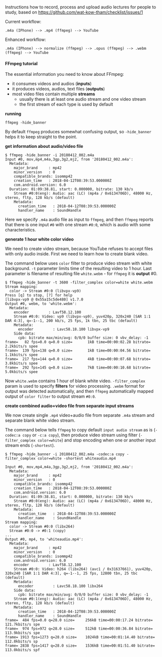 Instructions how to record, process and upload audio lectures
for people to study, based on
https://github.com/wat-kow-tham/checklist/issues/1

Current workflow:

    .m4a (IPhone) --> .mp4 (ffmpeg) --> YouTube

Enhanced workflow:

    .m4a (IPhone) --> normalize (ffmpeg) --> .opus (ffmpeg) --> .webm (ffmpeg) --> YouTube

#### FFmpeg tutorial

The essential information you need to know about FFmpeg:

* it consumes videos and audios (**inputs**)
* it produces videos, audios, text files (**outputs**)
* most video files contain multiple **streams**
  * usually there is at least one audio stream and one video stream
  * the first stream of each type is used by default

**running**

    ffmpeg -hide_banner
    
By default `ffmpeg` produces somewhat confusing output, so `-hide_banner`
helps it to keep straight to the point.

**get information about audio/video file**
```
$ ffmpeg -hide_banner -i 20180412_002.m4a
Input #0, mov,mp4,m4a,3gp,3g2,mj2, from '20180412_002.m4a':
  Metadata:
    major_brand     : mp42
    minor_version   : 0
    compatible_brands: isommp42
    creation_time   : 2018-04-12T08:39:53.000000Z
    com.android.version: 6.0
  Duration: 01:09:38.81, start: 0.000000, bitrate: 130 kb/s
    Stream #0:0(eng): Audio: aac (LC) (mp4a / 0x6134706D), 48000 Hz, stereo, fltp, 128 kb/s (default)
    Metadata:
      creation_time   : 2018-04-12T08:39:53.000000Z
      handler_name    : SoundHandle
```
Here we specify `.m4a` audio file as input to `ffmpeg`, and then
`ffmpeg` reports that there is one input `#0` with one stream `#0:0`,
which is audio with some characteristics.

**generate 1 hour white color video**

We need to create video stream, because YouTube refuses to accept files with
only audio inside. First we need to learn how to create blank video.

The command below uses `color` filter to produce video stream with white
background. `-t` parameter limits time of the resulting video to 1 hour.
Last parameter is filename of resulting file `white.webm` - for `ffmpeg` it
is **output** #0.

```
$ ffmpeg -hide_banner -t 3600 -filter_complex color=white white.webm
Stream mapping:
  color -> Stream #0:0 (libvpx-vp9)
Press [q] to stop, [?] for help
[libvpx-vp9 @ 0x55a15c5de480] v1.7.0
Output #0, webm, to 'white.webm':
  Metadata:
    encoder         : Lavf58.12.100
    Stream #0:0: Video: vp9 (libvpx-vp9), yuv420p, 320x240 [SAR 1:1 DAR 4:3], q=-1--1, 200 kb/s, 25 fps, 1k tbn, 25 tbc (default)
    Metadata:
      encoder         : Lavc58.18.100 libvpx-vp9
    Side data:
      cpb: bitrate max/min/avg: 0/0/0 buffer size: 0 vbv_delay: -1
frame=   82 fps=0.0 q=0.0 size=       1kB time=00:00:02.28 bitrate=   2.2kbits/s spee
frame=  139 fps=138 q=0.0 size=       1kB time=00:00:04.56 bitrate=   1.1kbits/s spee
frame=  217 fps=144 q=0.0 size=       4kB time=00:00:07.68 bitrate=   3.8kbits/s spee
frame=  292 fps=145 q=0.0 size=       7kB time=00:00:10.68 bitrate=   5.0kbits/s spee  
```
Now `white.webm` contains 1 hour of blank white video. `-filter_complex`
param is used to specify **filters** for video processing. `.webm` format
for output was detected automatically, and then `ffmpeg` automatically
mapped output of `color filter` to output stream `#0:0`.

**create combined audio+video file from separate input streams**

We now create single `.mp4` video+audio file from separate `.m4a` stream and
separate blank white video stream.

The command below tells `ffmpeg` to copy default `input audio stream` as is
(`-codec:a copy` or `-c:a copy`), then produce video stream using filter
(`-filter_complex color=white`) and stop encoding when one or another input
stream ends (`-shortest`).

```
$ ffmpeg -hide_banner -i 20180412_002.m4a -codec:a copy -filter_complex color=white -shortest whiteaudio.mp4

Input #0, mov,mp4,m4a,3gp,3g2,mj2, from '20180412_002.m4a':
  Metadata:
    major_brand     : mp42
    minor_version   : 0
    compatible_brands: isommp42
    creation_time   : 2018-04-12T08:39:53.000000Z
    com.android.version: 6.0
  Duration: 01:09:38.81, start: 0.000000, bitrate: 130 kb/s
    Stream #0:0(eng): Audio: aac (LC) (mp4a / 0x6134706D), 48000 Hz, stereo, fltp, 128 kb/s (default)
    Metadata:
      creation_time   : 2018-04-12T08:39:53.000000Z
      handler_name    : SoundHandle
Stream mapping:
  color -> Stream #0:0 (libx264)
  Stream #0:0 -> #0:1 (copy)
...
Output #0, mp4, to 'whiteaudio.mp4':
  Metadata:
    major_brand     : mp42
    minor_version   : 0
    compatible_brands: isommp42
    com.android.version: 6.0
    encoder         : Lavf58.12.100
    Stream #0:0: Video: h264 (libx264) (avc1 / 0x31637661), yuv420p, 320x240 [SAR 1:1 DAR 4:3], q=-1--1, 25 fps, 12800 tbn, 25 tbc (default)
    Metadata:
      encoder         : Lavc58.18.100 libx264
    Side data:
      cpb: bitrate max/min/avg: 0/0/0 buffer size: 0 vbv_delay: -1
    Stream #0:1(eng): Audio: aac (LC) (mp4a / 0x6134706D), 48000 Hz, stereo, fltp, 128 kb/s (default)
    Metadata:
      creation_time   : 2018-04-12T08:39:53.000000Z
      handler_name    : SoundHandle
frame=  484 fps=0.0 q=28.0 size=     256kB time=00:00:17.24 bitrate= 121.7kbits/s spe
frame=  974 fps=972 q=28.0 size=     512kB time=00:00:36.84 bitrate= 113.9kbits/s spe
frame= 1913 fps=1273 q=28.0 size=    1024kB time=00:01:14.40 bitrate= 112.8kbits/s sp
frame= 2838 fps=1417 q=28.0 size=    1536kB time=00:01:51.40 bitrate= 113.0kbits/s spf
```
